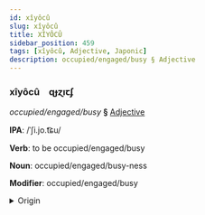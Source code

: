 ```yaml
---
id: xîyôcû
slug: xîyôcû
title: XÎYÔCÛ
sidebar_position: 459
tags: [xîyôcû, Adjective, Japonic]
description: occupied/engaged/busy § Adjective
---
```


### xîyôcû&emsp;<span kind="abugida">ɋɟɀıꞇʄ</span>

*occupied/engaged/busy* **§** [Adjective](../../tags/Adjective)

**IPA**: /ˈʃi.jo.t͡ɕu/

**Verb**: to be occupied/engaged/busy

**Noun**: occupied/engaged/busy-ness

**Modifier**: occupied/engaged/busy

<details>
    <summary>Origin</summary>
    Japanese しようちゅう shiyōchū [ɕijo̞ːt͡ɕuː]<br/>
    <em>Japonic Language Family</em>
</details>
